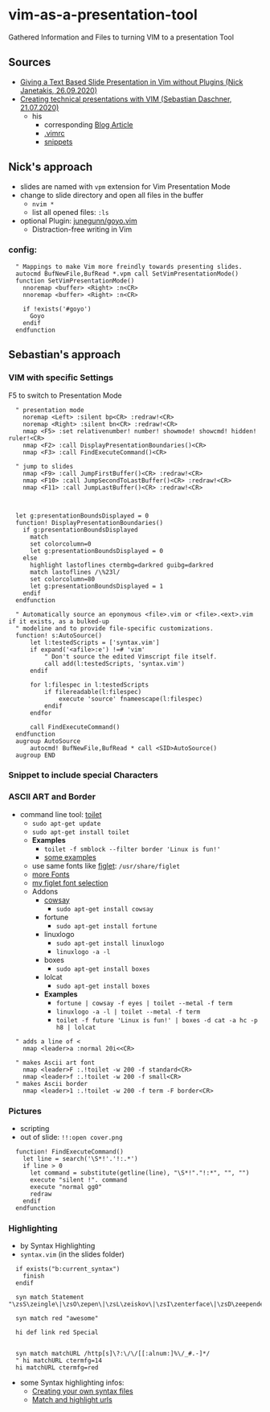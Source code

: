 # vim-as-a-presentation-tool

Gathered Information and Files to turning VIM to a presentation Tool

## Sources

- [Giving a Text Based Slide Presentation in Vim without Plugins (Nick Janetakis, 26.09.2020)](https://youtu.be/7fIR55kkTwc)
- [Creating technical presentations with VIM (Sebastian Daschner, 21.07.2020)](https://youtu.be/GDa7hrbcCB8)
  - his
    - corresponding [Blog Article](https://blog.sebastian-daschner.com/entries/presentations-with-vim)
    - [.vimrc](https://github.com/sdaschner/dotfiles/blob/master/.vimrc)
    - [snippets](https://github.com/sdaschner/dotfiles/blob/master/.vim/UltiSnips/all.snippets)

## Nick's approach

- slides are named with `vpm` extension for Vim Presentation Mode
- change to slide directory and open all files in the buffer
  - `nvim *`
  - list all opened files: `:ls`
- optional Plugin: [junegunn/goyo.vim](https://github.com/junegunn/goyo.vim)
  - Distraction-free writing in Vim

### config:

```vim
  " Mappings to make Vim more freindly towards presenting slides.
  autocmd BufNewFile,BufRead *.vpm call SetVimPresentationMode()
  function SetVimPresentationMode()
    nnoremap <buffer> <Right> :n<CR>
    nnoremap <buffer> <Right> :n<CR>

    if !exists('#goyo')
      Goyo
    endif
  endfunction
```
## Sebastian's approach

### VIM with specific Settings

F5 to switch to Presentation Mode

```vim
  " presentation mode
    noremap <Left> :silent bp<CR> :redraw!<CR>
    noremap <Right> :silent bn<CR> :redraw!<CR>
    nmap <F5> :set relativenumber! number! showmode! showcmd! hidden! ruler!<CR>
    nmap <F2> :call DisplayPresentationBoundaries()<CR>
    nmap <F3> :call FindExecuteCommand()<CR>

  " jump to slides
    nmap <F9> :call JumpFirstBuffer()<CR> :redraw!<CR>
    nmap <F10> :call JumpSecondToLastBuffer()<CR> :redraw!<CR>
    nmap <F11> :call JumpLastBuffer()<CR> :redraw!<CR>



  let g:presentationBoundsDisplayed = 0
  function! DisplayPresentationBoundaries()
    if g:presentationBoundsDisplayed
      match
      set colorcolumn=0
      let g:presentationBoundsDisplayed = 0
    else
      highlight lastoflines ctermbg=darkred guibg=darkred
      match lastoflines /\%23l/
      set colorcolumn=80
      let g:presentationBoundsDisplayed = 1
    endif
  endfunction
```

```vim
  " Automatically source an eponymous <file>.vim or <file>.<ext>.vim if it exists, as a bulked-up
  " modeline and to provide file-specific customizations.
  function! s:AutoSource()
      let l:testedScripts = ['syntax.vim']
      if expand('<afile>:e') !=# 'vim'
          " Don't source the edited Vimscript file itself.
          call add(l:testedScripts, 'syntax.vim')
      endif

      for l:filespec in l:testedScripts
          if filereadable(l:filespec)
              execute 'source' fnameescape(l:filespec)
          endif
      endfor

      call FindExecuteCommand()
  endfunction
  augroup AutoSource
      autocmd! BufNewFile,BufRead * call <SID>AutoSource()
  augroup END
```

### Snippet to include special Characters

### ASCII ART and Border

- command line tool: [toilet](http://manpages.ubuntu.com/manpages/bionic/man1/toilet.1.html)
  - `sudo apt-get update`
  - `sudo apt-get install toilet`
  - **Examples**
    - `toilet -f smblock --filter border 'Linux is fun!'`
    - [some examples](https://delightlylinux.wordpress.com/2015/11/13/colored-text-with-toilet/)
  - use same fonts like [figlet](http://manpages.ubuntu.com/manpages/precise/man6/figlet.6.html): `/usr/share/figlet`
  - [more Fonts](http://www.figlet.org/)
  - [my figlet font selection](https://github.com/dele1972/my-figlet-font-selection#my-figlet-font-selection)
  - Addons
    - [cowsay](https://en.wikipedia.org/wiki/Cowsay)
      - `sudo apt-get install cowsay`
    - fortune
      - `sudo apt-get install fortune`
    - linuxlogo
      - `sudo apt-get install linuxlogo`
      - `linuxlogo -a -l`
    - boxes
      - `sudo apt-get install boxes`
    - lolcat
      - `sudo apt-get install boxes`
    - **Examples**
      - `fortune | cowsay -f eyes | toilet --metal -f term`
      - `linuxlogo -a -l | toilet --metal -f term`
      - `toilet -f future 'Linux is fun!' | boxes -d cat -a hc -p h8 | lolcat`

```vim
  " adds a line of <
    nmap <leader>a :normal 20i<<CR>

  " makes Ascii art font
    nmap <leader>F :.!toilet -w 200 -f standard<CR>
    nmap <leader>f :.!toilet -w 200 -f small<CR>
  " makes Ascii border
    nmap <leader>1 :.!toilet -w 200 -f term -F border<CR>
```

### Pictures

- scripting
- out of slide: `!!:open cover.png`

```vim
  function! FindExecuteCommand()
    let line = search('\S*!'.'!:.*')
    if line > 0
      let command = substitute(getline(line), "\S*!"."!:*", "", "")
      execute "silent !". command
      execute "normal gg0"
      redraw
    endif
  endfunction
```
  
### Highlighting

- by Syntax Highlighting
- `syntax.vim` (in the slides folder)

```vim
  if exists("b:current_syntax")
    finish
  endif
  
  syn match Statement "\zsS\zeingle\|\zsO\zepen\|\zsL\zeiskov\|\zsI\zenterface\|\zsD\zeependency"
  
  syn match red "awesome"
  
  hi def link red Special


  syn match matchURL /http[s]\?:\/\/[[:alnum:]%\/_#.-]*/
  " hi matchURL ctermfg=14
  hi matchURL ctermfg=red
```

- some Syntax highlighting infos:
  - [Creating your own syntax files](https://vim.fandom.com/wiki/Creating_your_own_syntax_files)
  - [Match and highlight urls](https://vi.stackexchange.com/a/23338)
